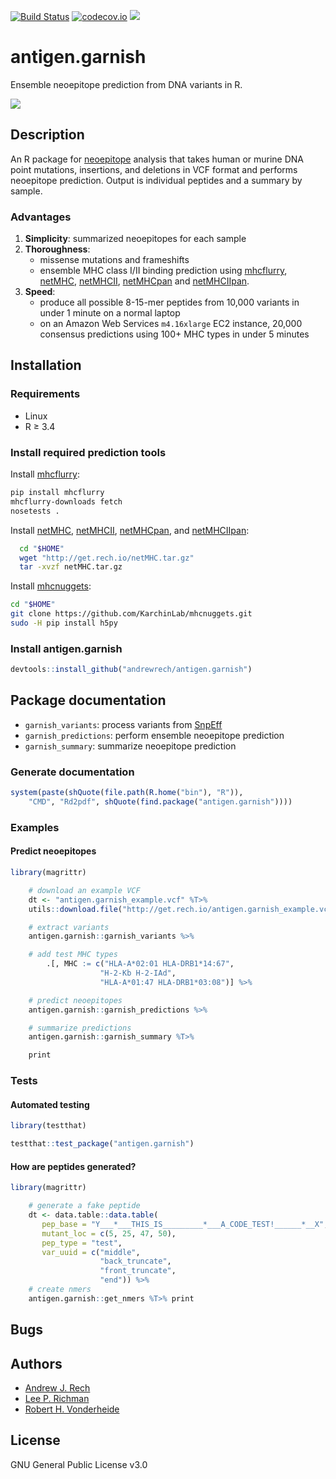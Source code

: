 [![Build Status](https://travis-ci.org/andrewrech/antigen.garnish.svg?branch=master)](https://travis-ci.org/andrewrech/antigen.garnish) [![codecov.io](https://codecov.io/github/andrewrech/antigen.garnish/coverage.svg?branch=master)](https://codecov.io/github/andrewrech/antigen.garnish?branch=master) ![](https://img.shields.io/badge/version-0.0.1-blue.svg)



# antigen.garnish

Ensemble neoepitope prediction from DNA variants in R.

![](http://get.rech.io/antigen.garnish_flowchart.svg)

## Description

An R package for [neoepitope](http://science.sciencemag.org/content/348/6230/69) analysis that takes human or murine DNA point mutations, insertions, and deletions in VCF format and performs neoepitope prediction. Output is individual peptides and a summary by sample.

### Advantages

1. **Simplicity**: summarized neoepitopes for each sample
1. **Thoroughness**:
    - missense mutations and frameshifts
    - ensemble MHC class I/II binding prediction using [mhcflurry](https://github.com/hammerlab/mhcflurry), [netMHC](http://www.cbs.dtu.dk/services/NetMHC/), [netMHCII](http://www.cbs.dtu.dk/services/NetMHCII/), [netMHCpan](http://www.cbs.dtu.dk/services/NetMHCpan/) and [netMHCIIpan](http://www.cbs.dtu.dk/services/NetMHCIIpan/i).
1. **Speed**:
    - produce all possible 8-15-mer peptides from 10,000 variants in under 1 minute on a normal laptop
    - on an Amazon Web Services `m4.16xlarge` EC2 instance, 20,000 consensus predictions using 100+ MHC types in under 5 minutes

## Installation

### Requirements

* Linux
* R &ge; 3.4

### Install required prediction tools

Install [mhcflurry](https://github.com/hammerlab/mhcflurry):

```sh
pip install mhcflurry
mhcflurry-downloads fetch
nosetests .
```

Install [netMHC](http://www.cbs.dtu.dk/services/NetMHC/), [netMHCII](http://www.cbs.dtu.dk/services/NetMHCII/), [netMHCpan](http://www.cbs.dtu.dk/services/NetMHCpan/), and [netMHCIIpan](http://www.cbs.dtu.dk/services/NetMHCIIpan/):

```sh
  cd "$HOME"
  wget "http://get.rech.io/netMHC.tar.gz"
  tar -xvzf netMHC.tar.gz
```

Install [mhcnuggets](https://github.com/KarchinLab/mhcnuggets):

```sh
cd "$HOME"
git clone https://github.com/KarchinLab/mhcnuggets.git
sudo -H pip install h5py
```

### Install antigen.garnish

```r
devtools::install_github("andrewrech/antigen.garnish")
```

## Package documentation

* `garnish_variants`: process variants from [SnpEff](http://snpeff.sourceforge.net/)
* `garnish_predictions`: perform ensemble neoepitope prediction
* `garnish_summary`: summarize neoepitope prediction

### Generate documentation

```r
system(paste(shQuote(file.path(R.home("bin"), "R")),
    "CMD", "Rd2pdf", shQuote(find.package("antigen.garnish"))))
```

### Examples

#### Predict neoepitopes

```r
library(magrittr)

    # download an example VCF
    dt <- "antigen.garnish_example.vcf" %T>%
    utils::download.file("http://get.rech.io/antigen.garnish_example.vcf", .) %>%

    # extract variants
    antigen.garnish::garnish_variants %>%

    # add test MHC types
        .[, MHC := c("HLA-A*02:01 HLA-DRB1*14:67",
                    "H-2-Kb H-2-IAd",
                    "HLA-A*01:47 HLA-DRB1*03:08")] %>%

    # predict neoepitopes
    antigen.garnish::garnish_predictions %>%

    # summarize predictions
    antigen.garnish::garnish_summary %T>%

    print
```

### Tests

#### Automated testing

```r
library(testthat)

testthat::test_package("antigen.garnish")
```

#### How are peptides generated?

```r
library(magrittr)

    # generate a fake peptide
    dt <- data.table::data.table(
       pep_base = "Y___*___THIS_IS_________*___A_CODE_TEST!______*__X",
       mutant_loc = c(5, 25, 47, 50),
       pep_type = "test",
       var_uuid = c("middle",
                    "back_truncate",
                    "front_truncate",
                    "end")) %>%
    # create nmers
    antigen.garnish::get_nmers %T>% print
```

## Bugs

## Authors

* [Andrew J. Rech](http://info.rech.io)
* [Lee P. Richman](http://www.med.upenn.edu/apps/faculty/index.php/g275/p1073)
* [Robert H. Vonderheide](http://www.med.upenn.edu/apps/faculty/index.php/g275/p1073)

## License

GNU General Public License v3.0
